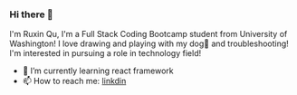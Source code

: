 ### Hi there 👋



I'm Ruxin Qu, I'm a Full Stack Coding Bootcamp student from University of Washington! I love drawing and playing with my dog🐶 and troubleshooting! I'm interested in pursuing a role in technology field!


<!-- - 🔭 I’m currently working on :  -->
<!-- - 👯 I’m looking to collaborate on ...
- 🤔 I’m looking for help with ... -->
<!-- - 💬 Ask me about ... -->

- 🌱 I’m currently learning react framework 
- 📫 How to reach me: [linkdin](https://www.linkedin.com/in/ruxin-qu-94a034176/)


